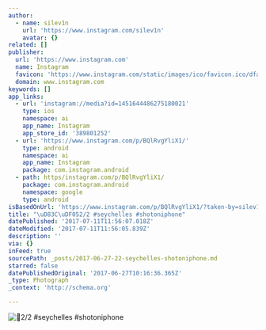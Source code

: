 ```yaml
---
author:
  - name: silev1n
    url: 'https://www.instagram.com/silev1n'
    avatar: {}
related: []
publisher:
  url: 'https://www.instagram.com'
  name: Instagram
  favicon: 'https://www.instagram.com/static/images/ico/favicon.ico/dfa85bb1fd63.ico'
  domain: www.instagram.com
keywords: []
app_links:
  - url: 'instagram://media?id=1451644486275180021'
    type: ios
    namespace: ai
    app_name: Instagram
    app_store_id: '389801252'
  - url: 'https://www.instagram.com/p/BQlRvgYliX1/'
    type: android
    namespace: ai
    app_name: Instagram
    package: com.instagram.android
  - path: https/instagram.com/p/BQlRvgYliX1/
    package: com.instagram.android
    namespace: google
    type: android
isBasedOnUrl: 'https://www.instagram.com/p/BQlRvgYliX1/?taken-by=silev1n'
title: "\uD83C\uDF052/2 #seychelles #shotoniphone"
datePublished: '2017-07-11T11:56:07.018Z'
dateModified: '2017-07-11T11:56:05.839Z'
description: ''
via: {}
inFeed: true
sourcePath: _posts/2017-06-27-22-seychelles-shotoniphone.md
starred: false
datePublishedOriginal: '2017-06-27T10:16:36.365Z'
_type: Photograph
_context: 'http://schema.org'

---
```

![2/2 #seychelles #shotoniphone](https://scontent.cdninstagram.com/t51.2885-15/s640x640/sh0.08/e35/16585340_1407098932686344_977282772701806592_n.jpg)
